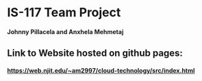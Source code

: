 # IS-117 Team Project
#### Johnny Pillacela and Anxhela Mehmetaj
## Link to Website hosted on github pages:
#### https://web.njit.edu/~am2997/cloud-technology/src/index.html

